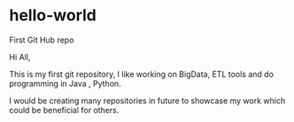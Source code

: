 # hello-world
First Git Hub repo

Hi All,

This is my first git repository, I like working on BigData, ETL tools and do programming in Java , Python.

I would be creating many repositories in future to showcase my work which could be beneficial for others.

